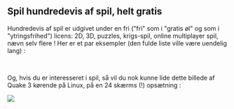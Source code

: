 



<h2>Spil hundredevis af spil, helt gratis</h2>

Hundredevis af spil er udgivet under en fri ("fri" som i "gratis øl" og som i "ytringsfrihed") licens: 2D, 3D, puzzles, krigs-spil, online multiplayer spil, nævn selv flere ! Her er et par eksempler (den fulde liste ville være uendelig lang) :

<div id="items">



<br class="clearboth" />


Og, hvis du er interesseret i spil, så vil du nok kunne lide dette billede af Quake 3 kørende på Linux, på en 24 skærms (!) opsætning :

<a href="Images/quake_24_screens.jpg"><img src="Images/quake_24_screens_thumbnail.jpg" /></a>




